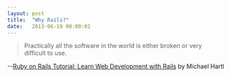 ```yaml
---
layout: post
title:  "Why Rails?"
date:   2013-06-19 00:00:01
---
```


<blockquote>Practically all the software in the world is either broken or very difficult to use.</blockquote>
<p style="text-align: right;">--<a title="Ruby on Rails Tutorial: Learn Web Development with Rails" href="http://zfer.us/7OaGf" target="_blank" rel="nofollow">Ruby on Rails Tutorial: Learn Web Development with Rails</a>
by Michael Hartl</p>